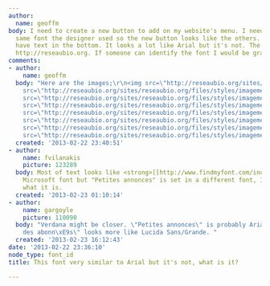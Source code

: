 ```yaml
---
author:
  name: geoffm
body: I need to create a new button to add on my website's menu. I need to use the
  same font the designer used so the new button looks like the others.  The menu buttons
  have text in the bottom. It looks a lot like Arial but it's not. The website is
  http://reseaubio.org. If someone can identify the font I would be grateful.
comments:
- author:
    name: geoffm
  body: "Here are the images;\r\n<img src=\"http://reseaubio.org/sites/reseaubio.org/files/styles/imagemenu/public/imagemenu/accueil-hover_0.png\"><img
    src=\"http://reseaubio.org/sites/reseaubio.org/files/styles/imagemenu/public/imagemenu/profil-hover.png\"><img
    src=\"http://reseaubio.org/sites/reseaubio.org/files/styles/imagemenu/public/imagemenu/forum-hover.png\"><img
    src=\"http://reseaubio.org/sites/reseaubio.org/files/styles/imagemenu/public/imagemenu/annonces-hover.png\"><img
    src=\"http://reseaubio.org/sites/reseaubio.org/files/styles/imagemenu/public/imagemenu/membres-hover.png\"><img
    src=\"http://reseaubio.org/sites/reseaubio.org/files/styles/imagemenu/public/imagemenu/reglements-hover.png\"><img
    src=\"http://reseaubio.org/sites/reseaubio.org/files/styles/imagemenu/public/imagemenu/a-propos-hover_1.png\"><img
    src=\"http://reseaubio.org/sites/reseaubio.org/files/styles/imagemenu/public/imagemenu/admin-hover.gif\">"
  created: '2013-02-22 23:40:51'
- author:
    name: fvilanakis
    picture: 123289
  body: Most of text looks like <strong>[[http://www.findmyfont.com/index.php/fonts/font-preview?fset=MS-Windows-Fonts&ffam=Tahoma%20-%20Regular&fid=af804b139c6231aea424986173f56d3e&fsize=48&text=Accueil%20Profil%20Forum%20Reglements%20Administration&wrap=2|Tahoma]]</strong>
    Microsoft font but "Petites annonces" is set in a different font, I don't know
    what it is.
  created: '2013-02-23 01:10:14'
- author:
    name: gargoyle
    picture: 110090
  body: "Verdana might be closer. \"Petites annonces\" is probably Arial, and \"Liste
    des abonn\xE9s\" looks more like Lucida Sans/Grande. "
  created: '2013-02-23 16:12:43'
date: '2013-02-22 23:36:10'
node_type: font_id
title: This font very similar to Arial but it's not, what is it?

---
```

